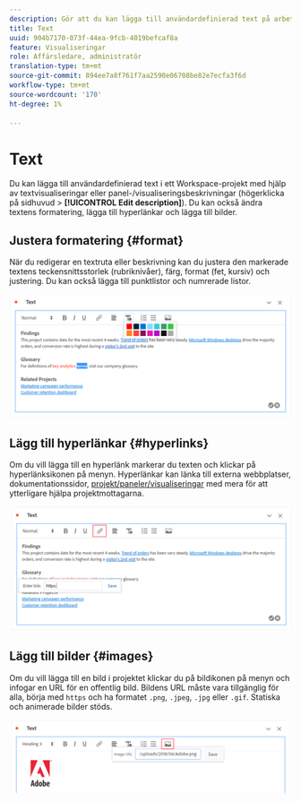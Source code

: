 ```yaml
---
description: Gör att du kan lägga till användardefinierad text på arbetsytan.
title: Text
uuid: 904b7170-073f-44ea-9fcb-4019befcaf8a
feature: Visualiseringar
role: Affärsledare, administratör
translation-type: tm+mt
source-git-commit: 894ee7a8f761f7aa2590e06708be82e7ecfa3f6d
workflow-type: tm+mt
source-wordcount: '170'
ht-degree: 1%

---
```



# Text

Du kan lägga till användardefinierad text i ett Workspace-projekt med hjälp av textvisualiseringar eller panel-/visualiseringsbeskrivningar (högerklicka på sidhuvud > **[!UICONTROL Edit description]**). Du kan också ändra textens formatering, lägga till hyperlänkar och lägga till bilder.

## Justera formatering {#format}

När du redigerar en textruta eller beskrivning kan du justera den markerade textens teckensnittsstorlek (rubriknivåer), färg, format (fet, kursiv) och justering. Du kan också lägga till punktlistor och numrerade listor.

![](assets/format.png)

## Lägg till hyperlänkar {#hyperlinks}

Om du vill lägga till en hyperlänk markerar du texten och klickar på hyperlänksikonen på menyn. Hyperlänkar kan länka till externa webbplatser, dokumentationssidor, [projekt/paneler/visualiseringar](https://experienceleague.adobe.com/docs/analytics/analyze/analysis-workspace/curate-share/shareable-links.html) med mera för att ytterligare hjälpa projektmottagarna.

![](assets/hyperlink.png)

## Lägg till bilder {#images}

Om du vill lägga till en bild i projektet klickar du på bildikonen på menyn och infogar en URL för en offentlig bild. Bildens URL måste vara tillgänglig för alla, börja med `https` och ha formatet `.png`, `.jpeg`, `.jpg` eller `.gif`. Statiska och animerade bilder stöds.

![](assets/image.png)

